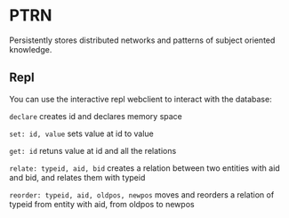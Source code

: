 # PTRN

Persistently stores distributed networks and patterns of subject oriented knowledge.

## Repl

You can use the interactive repl webclient to interact with the database:

```declare```
creates id and declares memory space

```set: id, value```
sets value at id to value

```get: id```
retuns value at id and all the relations

```relate: typeid, aid, bid```
creates a relation between two entities with aid and bid, and relates them with typeid

```reorder: typeid, aid, oldpos, newpos```
moves and reorders a relation of typeid from entity with aid, from oldpos to newpos
